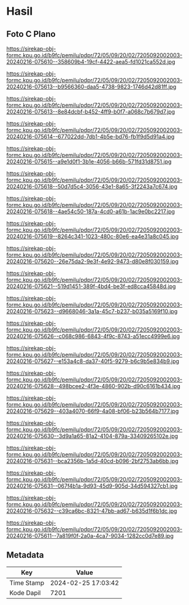 # Hasil

## Foto C Plano

https://sirekap-obj-formc.kpu.go.id/b9fc/pemilu/pdpr/72/05/09/20/02/7205092002003-20240216-075610--358609b4-19cf-4422-aea5-fd1021ca552d.jpg

https://sirekap-obj-formc.kpu.go.id/b9fc/pemilu/pdpr/72/05/09/20/02/7205092002003-20240216-075613--b9566360-daa5-4738-9823-1746d42d81ff.jpg

https://sirekap-obj-formc.kpu.go.id/b9fc/pemilu/pdpr/72/05/09/20/02/7205092002003-20240216-075613--8e84dcbf-b452-4ff9-b0f7-a068c7b679d7.jpg

https://sirekap-obj-formc.kpu.go.id/b9fc/pemilu/pdpr/72/05/09/20/02/7205092002003-20240216-075614--677022dd-7db1-4b5e-bd76-fb1f9d5d91a4.jpg

https://sirekap-obj-formc.kpu.go.id/b9fc/pemilu/pdpr/72/05/09/20/02/7205092002003-20240216-075615--a9e1d0f1-3b1e-4056-b66b-571fd31d8751.jpg

https://sirekap-obj-formc.kpu.go.id/b9fc/pemilu/pdpr/72/05/09/20/02/7205092002003-20240216-075618--50d7d5c4-3056-43e1-8a65-3f2243a7c674.jpg

https://sirekap-obj-formc.kpu.go.id/b9fc/pemilu/pdpr/72/05/09/20/02/7205092002003-20240216-075618--4ae54c50-187a-4cd0-a61b-1ac9e0bc2217.jpg

https://sirekap-obj-formc.kpu.go.id/b9fc/pemilu/pdpr/72/05/09/20/02/7205092002003-20240216-075619--8264c341-1023-480c-80e6-ea4e31a8c045.jpg

https://sirekap-obj-formc.kpu.go.id/b9fc/pemilu/pdpr/72/05/09/20/02/7205092002003-20240216-075620--26e75da2-9e3f-4e92-9473-d80e8f030159.jpg

https://sirekap-obj-formc.kpu.go.id/b9fc/pemilu/pdpr/72/05/09/20/02/7205092002003-20240216-075621--519d1451-389f-4bd4-be3f-ed8cca45848d.jpg

https://sirekap-obj-formc.kpu.go.id/b9fc/pemilu/pdpr/72/05/09/20/02/7205092002003-20240216-075623--d9668046-3a1a-45c7-b237-b035a5169f10.jpg

https://sirekap-obj-formc.kpu.go.id/b9fc/pemilu/pdpr/72/05/09/20/02/7205092002003-20240216-075626--c068c986-6843-4f9c-8743-a51ecc4999e6.jpg

https://sirekap-obj-formc.kpu.go.id/b9fc/pemilu/pdpr/72/05/09/20/02/7205092002003-20240216-075627--e153a4c8-da37-40f5-9279-b6c9b5e834b9.jpg

https://sirekap-obj-formc.kpu.go.id/b9fc/pemilu/pdpr/72/05/09/20/02/7205092002003-20240216-075628--498bcee2-4f3e-4860-902b-d90c6161b434.jpg

https://sirekap-obj-formc.kpu.go.id/b9fc/pemilu/pdpr/72/05/09/20/02/7205092002003-20240216-075629--403a4070-66f9-4a08-bf06-b23b564b7177.jpg

https://sirekap-obj-formc.kpu.go.id/b9fc/pemilu/pdpr/72/05/09/20/02/7205092002003-20240216-075630--3d9a1a65-81a2-4104-879a-33409265102e.jpg

https://sirekap-obj-formc.kpu.go.id/b9fc/pemilu/pdpr/72/05/09/20/02/7205092002003-20240216-075631--bca2356b-1a5d-40cd-b096-2bf2753ab6bb.jpg

https://sirekap-obj-formc.kpu.go.id/b9fc/pemilu/pdpr/72/05/09/20/02/7205092002003-20240216-075631--067f4b1a-9d93-45d9-905d-34d594327cb1.jpg

https://sirekap-obj-formc.kpu.go.id/b9fc/pemilu/pdpr/72/05/09/20/02/7205092002003-20240216-075632--c39ca6bc-8321-47bb-ad67-b635d1f6b1dc.jpg

https://sirekap-obj-formc.kpu.go.id/b9fc/pemilu/pdpr/72/05/09/20/02/7205092002003-20240216-075611--7a819f0f-2a0a-4ca7-9034-1282cc0d7e89.jpg


## Metadata

| Key        | Value               |
| ---------- | ------------------- |
| Time Stamp | 2024-02-25 17:03:42 |
| Kode Dapil | 7201                |



